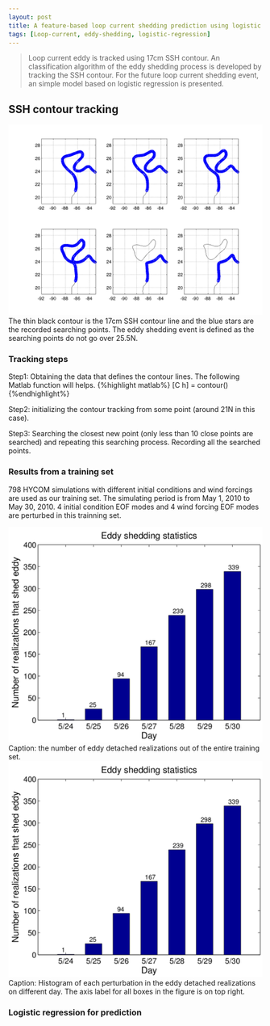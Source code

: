 ```yaml
---
layout: post
title: A feature-based loop current shedding prediction using logistic regression
tags: [Loop-current, eddy-shedding, logistic-regression]
---
```


> Loop current eddy is tracked using 17cm SSH contour. An classification algorithm 
> of the eddy shedding process is developed by tracking the SSH contour. For the 
> future loop current shedding event, an simple model based on logistic
> regression is presented.

## SSH contour tracking

<img src="/images/eddy-shedding/shedding_track.png">
The thin black contour is the 17cm SSH contour line and the blue stars are the
recorded searching points. The eddy shedding event is defined as the searching
points do not go over 25.5N.

### Tracking steps
Step1:  Obtaining the data that defines the contour lines. The following Matlab function will helps.
{%highlight matlab%}
[C h] = contour()
{%endhighlight%}

Step2:  initializing the contour tracking from some point (around 21N in this
case). 

Step3: Searching the closest new point (only less than 10 close points are searched) 
and repeating this searching process. Recording all the searched points.


### Results from a training set
798 HYCOM simulations with different initial conditions and wind forcings
are used as our training set. The simulating period is from May 1, 2010 to May
30, 2010. 4 initial condition EOF modes and 4 wind forcing EOF modes are
perturbed in this trainning set.

<img src="/images/eddy-shedding/shedding_statistics.png">
Caption: the number of eddy detached realizations out of the entire training
set. 

<img src="/images/eddy-shedding/shedding_statistics.png">
Caption: Histogram of each perturbation in the eddy detached realizations on
different day. The axis label for all boxes in the figure is on top right. 

### Logistic regression for prediction 




